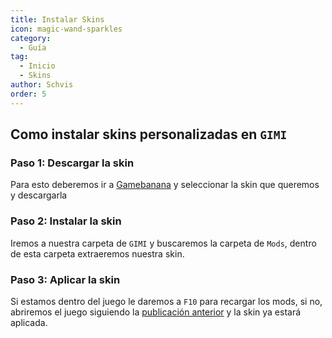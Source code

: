 ```yaml
---
title: Instalar Skins
icon: magic-wand-sparkles
category:
  - Guía
tag:
  - Inicio
  - Skins
author: Schvis
order: 5
---
```


## Como instalar skins personalizadas en `GIMI`

### Paso 1: Descargar la skin

Para esto deberemos ir a [Gamebanana](https://gamebanana.com/games/8552) y seleccionar la skin que queremos y descargarla

### Paso 2: Instalar la skin

Iremos a nuestra carpeta de `GIMI` y buscaremos la carpeta de `Mods`, dentro de esta carpeta extraeremos nuestra skin.

### Paso 3: Aplicar la skin

Si estamos dentro del juego le daremos a `F10` para recargar los mods, si no, abriremos el juego siguiendo la [publicación anterior](3DM-tutorial.md) y la skin ya estará aplicada.
